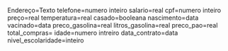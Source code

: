 Endereço=Texto
telefone=numero inteiro
salario=real
cpf=numero inteiro
preço=real
temperatura=real
casado=booleana
nascimento=data
vacinado=data
preco_gasolina=real
litros_gasolina=real
preco_pao=real
total_compras=
idade=numero intreiro
data_contrato=data
nivel_escolaridade=inteiro
